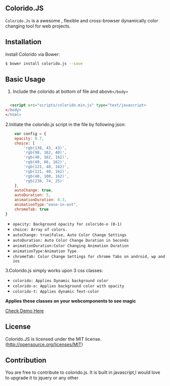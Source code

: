 ## Colorido.JS


`Colorido.Js` is a awesome , flexible and cross-browser dynamically color changing tool for web projects. 

## Installation

Install Colorido via Bower:

```bash
$ bower install colorido.js --save
```

## Basic Usage

1. Include the colorido at bottom of file and above`</body>`

  ```html
  
    <script src="scripts/colorido.min.js" type="text/javascript>
  </body>
  </html>
  ```
  
2.Initiate the colorido.js script in the file by following json:
 
```javascript
    var config = {
	opacity: 0.7,
	choice: [
		'rgb(138, 43, 43)',
		'rgb(98, 162, 40)',
		'rgb(40, 162, 162)', 
		'rgb(40, 66, 162)', 
		'rgb(121, 40, 162)', 
		'rgb(121, 40, 162)', 
		'rgb(40, 100, 162)', 
		'rgb(230, 74, 25)'
	], 
	autoChange: true, 
	autoDuration: 5,  
	animationDuration: 0.3,  
	animationType:"ease-in-out", 
	chromeTab: true 
}
```
* `opacity: Background opacity for colorido-o (0-1)`
* `choice: Array of colors.`
* `autoChange: true|False, Auto Color Change Settings` 
* `autoDuration: Auto Color Change Duration in Seconds`
* `animationDuration:Color Changing Animation Duration`
* `animationType:Animation Type`
* `chromeTab: Color Change Settings for chrome Tabs on android, wp and ios`

3.Colorido.js simply works upon 3 css classes:
* `colorido: Applies Dynamic background color`
* `colorido-o: Applies background color with opacity`
* `colorido-t: Applies dynamic Text-color`

**Applies these classes on your webcomponents to see magic**


[Check Demo Here](https://parassharmaa.github.io/Colorido.JS/)


## License
Colorido.JS is licensed under the MIT license. (http://opensource.org/licenses/MIT)

## Contribution
You are free to contribute to colorido.js. It is built in javascript,I would love to upgrade it to jquery or any other

